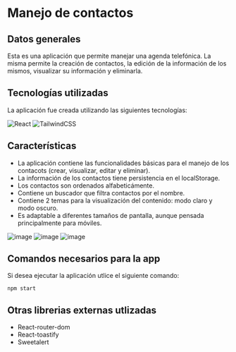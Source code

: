 # Manejo de contactos

## Datos generales

Esta es una aplicación que permite manejar una agenda telefónica. La misma permite la creación de contactos, la edición de la información de los mismos, visualizar su información y eliminarla.


## Tecnologías utilizadas

La aplicación fue creada utilizando las siguientes tecnologías:

![React](https://img.shields.io/badge/react-%2320232a.svg?style=for-the-badge&logo=react&logoColor=%2361DAFB)
![TailwindCSS](https://img.shields.io/badge/tailwindcss-%2338B2AC.svg?style=for-the-badge&logo=tailwind-css&logoColor=white)


## Características

- La aplicación contiene las funcionalidades básicas para el manejo de los contacots (crear, visualizar, editar y eliminar).
- La información de los contactos tiene persistencia en el localStorage.
- Los contactos son ordenados alfabeticámente.
- Contiene un buscador que filtra contactos por el nombre.
- Contiene 2 temas para la visualización del contenido: modo claro y modo oscuro.
- Es adaptable a diferentes tamaños de pantalla, aunque pensada principalmente para móviles.

![image](https://user-images.githubusercontent.com/77745940/149865016-c396a47e-2c35-43ce-881e-8622381d30e6.png)
![image](https://user-images.githubusercontent.com/77745940/149865098-e690183a-46ef-4965-8500-ce126cfa605b.png)
![image](https://user-images.githubusercontent.com/77745940/149865250-1ce721c2-7498-48b5-adbb-476830b70b3f.png)


## Comandos necesarios para la app

Si desea ejecutar la aplicación utlice el siguiente comando:

`npm start`


## Otras librerias externas utlizadas

- React-router-dom
- React-toastify
- Sweetalert
